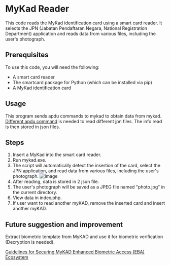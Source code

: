 # MyKad Reader
This code reads the MyKad identification card using a smart card reader. It selects the JPN (Jabatan Pendaftaran Negara, National Registration Department) application and reads data from various files, including the user's photograph.

## Prerequisites
To use this code, you will need the following:
- A smart card reader
- The smartcard package for Python (which can be installed via pip)
- A MyKad identification card

## Usage
This program sends apdu commands to mykad to obtain data from mykad. [Different apdu command](http://forum.lowyat.net/index.php?showtopic=355950&view=findpost&p=11151482) is needed to read different jpn files. The info read is then stored in json files.

## Steps
1. Insert a MyKad into the smart card reader.
2. Run mykad.exe.
3. The script will automatically detect the insertion of the card, select the JPN application, and read data from various files, including the user's photograph.
![image](https://user-images.githubusercontent.com/124897328/219326018-d3dce885-7af8-46cb-afe7-f0e479830735.png)
4. After reading, data is stored in 2 json file. 
5. The user's photograph will be saved as a JPEG file named "photo.jpg" in the current directory.
6. View data in index.php.
7. If user want to read another myKAD, remove the inserted card and insert another myKAD.



## Future suggestion and improvement
Extract biometric template from MyKAD and use it for biometric verification (Decryption is needed).

[Guidelines for Securing MyKAD Enhanced Biometric Access (EBA) Ecosystem](https://www.cybersecurity.my/data/content_files/56/2079.pdf)
